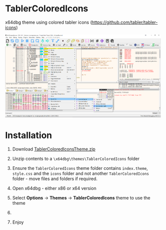 # TablerColoredIcons

x64dbg theme using colored tabler icons (https://github.com/tabler/tabler-icons)

![](./TablerColoredIconsTheme.png)



# Installation

1. Download [TablerColoredIconsTheme.zip](https://github.com/mrfearless/TablerColoredIcons/blob/master/TablerColoredIconsTheme.zip?raw=true)

2. Unzip contents to  a `\x64dbg\themes\TablerColoredIcons` folder

3. Ensure the `TablerColoredIcons` theme folder contains `index.theme`, `style.css` and the `icons` folder and not another `TablerColoredIcons` folder - move files and folders if required.

4. Open x64dbg - either x86 or x64 version

5. Select **Options** -> **Themes** -> **TablerColoredIcons** theme to use the theme

6. 

7. Enjoy
